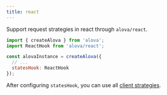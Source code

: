 ```yaml
---
title: react
---
```


Support request strategies in react through `alova/react`.

```js
import { createAlova } from 'alova';
import ReactHook from 'alova/react';

const alovaInstance = createAlova({
  // ...
  statesHook: ReactHook
});
```

After configuring `statesHook`, you can use all [client strategies](/tutorial/client/strategy).
